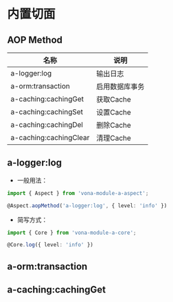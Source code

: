 # 内置切面

## AOP Method

|名称|说明|
|--|--|
|a-logger:log|输出日志|
|a-orm:transaction|启用数据库事务|
|a-caching:cachingGet|获取Cache|
|a-caching:cachingSet|设置Cache|
|a-caching:cachingDel|删除Cache|
|a-caching:cachingClear|清理Cache|

## a-logger:log

* 一般用法：

``` typescript
import { Aspect } from 'vona-module-a-aspect';

@Aspect.aopMethod('a-logger:log', { level: 'info' })
```

* 简写方式：

``` typescript
import { Core } from 'vona-module-a-core';

@Core.log({ level: 'info' })
```

## a-orm:transaction



## a-caching:cachingGet
